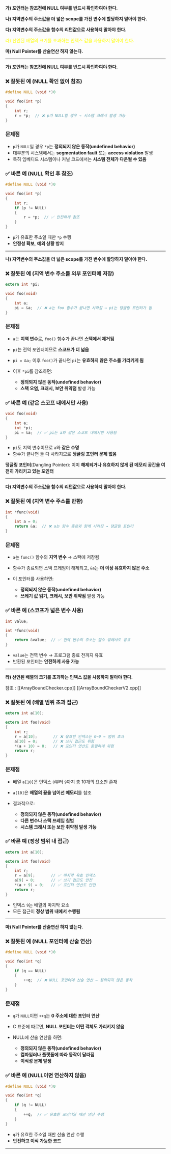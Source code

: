 
**가) 포인터는 참조전에 NULL 여부를 반드시 확인하여야 한다.**

**나) 지역변수의 주소값을 더 넓은 scope를 가진 변수에 할당하지 말아야 한다.** 

**다) 지역변수의 주소값을 함수의 리턴값으로 사용하지 말아야 한다.**

<font color="#ffff00">라) 선언된 배열의 크기를 초과하는 인덱스 값을 사용하지 말아야 한다.</font>

**마) Null Pointer를 산술연산 하지 않는다.**

---

**가) 포인터는 참조전에 NULL 여부를 반드시 확인하여야 한다.**

### ❌ 잘못된 예 (NULL 확인 없이 참조)

```c
#define NULL (void *)0

void foo(int *p)
{
    int r;
    r = *p;  // ❌ p가 NULL일 경우 → 시스템 크래시 발생 가능
}
```

### 문제점

- `p`가 `NULL`일 경우 `*p`는 **정의되지 않은 동작(undefined behavior)**
- 대부분의 시스템에서는 **segmentation fault** 또는 **access violation** 발생
- 특히 임베디드 시스템이나 커널 코드에서는 **시스템 전체가 다운될 수 있음**

### ✅ 바른 예 (NULL 확인 후 참조)

```c
#define NULL (void *)0

void foo(int *p)
{
    int r;
    if (p != NULL)
    {
        r = *p;  // ✅ 안전하게 참조
    }
}
```

- `p`가 유효한 주소일 때만 `*p` 수행
- **안정성 확보**, **예외 상황 방지**


---

**나) 지역변수의 주소값을 더 넓은 scope를 가진 변수에 할당하지 말아야 한다.**

### ❌ 잘못된 예 (지역 변수 주소를 외부 포인터에 저장)

```c
extern int *pi;

void foo(void)
{
    int a;
    pi = &a;  // ❌ a는 foo 함수가 끝나면 사라짐 → pi는 댕글링 포인터가 됨
}
```

### 문제점

- `a`는 **지역 변수**로, `foo()` 함수가 끝나면 **스택에서 제거됨**
- `pi`는 전역 포인터이므로 **스코프가 더 넓음**
- `pi = &a;` 이후 `foo()`가 끝나면 `pi`는 **유효하지 않은 주소를 가리키게 됨**

- 이후 `*pi`를 참조하면:    
    - **정의되지 않은 동작(undefined behavior)**
    - **스택 오염, 크래시, 보안 취약점** 발생 가능

### ✅ 바른 예 (같은 스코프 내에서만 사용)

```c
void foo(void)
{
    int a;
    int *pi;
    pi = &a;  // ✅ pi는 a와 같은 스코프 내에서만 사용됨
}
```

- `pi`도 지역 변수이므로 `a`와 **같은 수명**
- 함수가 끝나면 둘 다 사라지므로 **댕글링 포인터 문제 없음**

**댕글링 포인터**(Dangling Pointer): 이미 **해제되거나 유효하지 않게 된 메모리 공간을 여전히 가리키고 있는 포인터**


---

**다) 지역변수의 주소값을 함수의 리턴값으로 사용하지 말아야 한다.**

### ❌ 잘못된 예 (지역 변수 주소를 반환)

```c
int *func(void)
{
    int a = 0;
    return &a;  // ❌ a는 함수 종료와 함께 사라짐 → 댕글링 포인터
}
```

### 문제점

- `a`는 `func()` 함수의 **지역 변수** → 스택에 저장됨
- 함수가 종료되면 스택 프레임이 해제되고, `&a`는 **더 이상 유효하지 않은 주소**

- 이 포인터를 사용하면:
    
    - **정의되지 않은 동작(undefined behavior)**        
    - **쓰레기 값 읽기, 크래시, 보안 취약점** 발생 가능

### ✅ 바른 예 (스코프가 넓은 변수 사용)

```c
int value;

int *func(void)
{
    return &value;  // ✅ 전역 변수의 주소는 함수 밖에서도 유효
}
```

- `value`는 전역 변수 → 프로그램 종료 전까지 유효
- 반환된 포인터는 **안전하게 사용 가능**


---

**라) 선언된 배열의 크기를 초과하는 인덱스 값을 사용하지 말아야 한다.**

참조 :
[[ArrayBoundChecker.cpp]]
[[ArrayBoundCheckerV2.cpp]]
### ❌ 잘못된 예 (배열 범위 초과 접근)

```c
extern int a[10];

extern int foo(void)
{
    int r;
    r = a[10];       // ❌ 유효한 인덱스는 0~9 → 범위 초과
    a[10] = 0;       // ❌ 쓰기 접근도 위험
    *(a + 10) = 0;   // ❌ 포인터 연산도 동일하게 위험
    return r;
}
```

### 문제점

- 배열 `a[10]`은 인덱스 `0`부터 `9`까지 총 10개의 요소만 존재
- `a[10]`은 **배열의 끝을 넘어선 메모리**를 참조
    
- 결과적으로:
    
    - **정의되지 않은 동작(undefined behavior)**
    - **다른 변수나 스택 프레임 침범**
    - **시스템 크래시 또는 보안 취약점 발생 가능**

### ✅ 바른 예 (정상 범위 내 접근)

```c
extern int a[10];

extern int foo(void)
{
    int r;
    r = a[9];       // ✅ 마지막 유효 인덱스
    a[9] = 0;       // ✅ 쓰기 접근도 안전
    *(a + 9) = 0;   // ✅ 포인터 연산도 안전
    return r;
}
```

- 인덱스 `9`는 배열의 마지막 요소
- 모든 접근이 **정상 범위 내에서 수행됨**


---

**마) Null Pointer를 산술연산 하지 않는다.**

### ❌ 잘못된 예 (NULL 포인터에 산술 연산)

```c
#define NULL (void *)0

void foo(int *q)
{
    if (q == NULL)
    {
        ++q;  // ❌ NULL 포인터에 산술 연산 → 정의되지 않은 동작
    }
}
```

### 문제점

- `q`가 `NULL`이면 `++q`는 **0 주소에 대한 포인터 연산**
- C 표준에 따르면, **NULL 포인터는 어떤 객체도 가리키지 않음**
    
- NULL에 산술 연산을 하면:
    
    - **정의되지 않은 동작(undefined behavior)**      
    - **컴파일러나 플랫폼에 따라 동작이 달라짐**
    - **이식성 문제 발생**

### ✅ 바른 예 (NULL이면 연산하지 않음)

```c
#define NULL (void *)0

void foo(int *q)
{
    if (q != NULL)
    {
        ++q;  // ✅ 유효한 포인터일 때만 연산 수행
    }
}
```

- `q`가 유효한 주소일 때만 산술 연산 수행
- **안전하고 이식 가능한 코드**


---